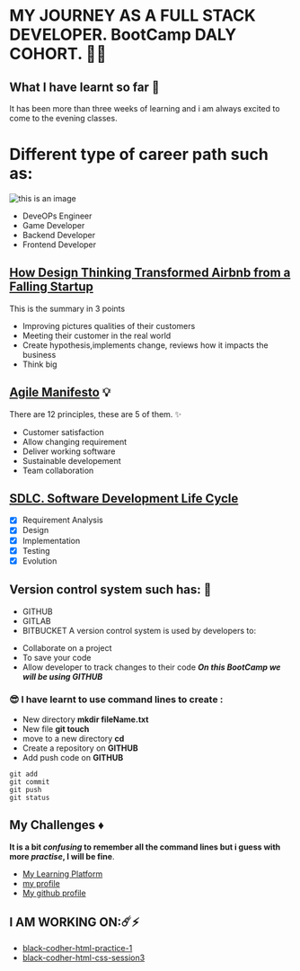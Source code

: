 # MY JOURNEY AS A FULL STACK DEVELOPER. BootCamp DALY COHORT. :weight_lifting_woman:

## What I have learnt so far :dart:

It has been more than three weeks of learning and i am always excited to come to the evening classes.


# Different type of career path such as:
![this is an image](https://img.freepik.com/free-vector/business-leader-standing-arrow-holding-flag-flat-vector-illustration-cartoon-people-training-doing-business-plan-leadership-victory-challenge-concept_74855-9812.jpg?w=996&t=st=1662732844~exp=1662733444~hmac=77e63d16e7c318d788fe6a0b68b4a587cdc37010c9a2aa2f6e913087d6a24903)

- DeveOPs Engineer
- Game Developer
- Backend Developer
- Frontend Developer

## [How Design Thinking Transformed Airbnb from a Falling Startup](https://review.firstround.com/How-design-thinking-transformed-Airbnb-from-failing-startup-to-billion-dollar-business)

This is the summary in 3 points

- Improving pictures qualities of their customers
- Meeting their customer in the real world
- Create hypothesis,implements change, reviews how it impacts the business
- Think big

## [Agile Manifesto](https://agilemanifesto.org/principles.html) :bulb:

There are 12 principles, these are 5 of them. :sparkles:

- Customer satisfaction
- Allow changing requirement
- Deliver working software
- Sustainable developement
- Team collaboration

## [SDLC. Software Development Life Cycle](https://www.freecodecamp.org/news/get-a-basic-understanding-of-the-life-cycles-of-software-development/)

- [x] Requirement Analysis
- [x] Design
- [x] Implementation
- [x] Testing
- [x] Evolution

## Version control system such has: 🌟

- GITHUB
- GITLAB
- BITBUCKET
A version control system is used by developers to:

* Collaborate on a project
* To save your code
* Allow developer to track changes to their code
  **_On this BootCamp we will be using GITHUB_**

### 😎 I have learnt to use command lines to create :

  - New directory **mkdir fileName.txt**
  - New file **git touch**
  - move to a new directory **cd**
  - Create a repository on **GITHUB**
  - Add push code on **GITHUB**

```
git add
git commit
git push
git status
```

## My Challenges :diamonds:


**It is a bit _confusing_ to remember all the command lines but i guess with more _practise_, I will be fine**.

- [My Learning Platform](https://learning.blackcodher.tech/)
- [my profile](https://github.com/black-codher-bootcamp-2022-daly/unit-01-command-line-and-git-assessment-Ouakhila/blob/main/PROFILE.md)
- [My github profile](https://github.com/Ouakhila)
## I AM WORKING ON:☄️⚡️
* [black-codher-html-practice-1](https://github.com/Ouakhila/black-codher-html-practice-1)
* [black-codher-html-css-session3](black-codher-html-css-session3)
